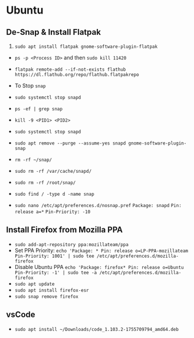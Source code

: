 
# Ubuntu

## De-Snap & Install Flatpak

1. `sudo apt install flatpak gnome-software-plugin-flatpak`
  - `ps -p <Process ID>` and then `sudo kill 11420`

- `flatpak remote-add --if-not-exists flathub https://dl.flathub.org/repo/flathub.flatpakrepo`
- To Stop `snap`
- `sudo systemctl stop snapd`
- `ps -ef | grep snap`
- `kill -9 <PID1> <PID2>`
- `sudo systemctl stop snapd`
- `sudo apt remove --purge --assume-yes snapd gnome-software-plugin-snap`
- `rm -rf ~/snap/`
- `sudo rm -rf /var/cache/snapd/`
- `sudo rm -rf /root/snap/`
- `sudo find / -type d -name snap`
- `sudo nano /etc/apt/preferences.d/nosnap.pref`
    `Package: snapd`
    `Pin: release a=*`
    `Pin-Priority: -10`

## Install Firefox from Mozilla PPA

- `sudo add-apt-repository ppa:mozillateam/ppa`
- Set PPA Priority: `echo 'Package: * Pin: release o=LP-PPA-mozillateam Pin-Priority: 1001' | sudo tee /etc/apt/preferences.d/mozilla-firefox`
- Disable Ubuntu PPA `echo 'Package: firefox* Pin: release o=Ubuntu Pin-Priority: -1' | sudo tee -a /etc/apt/preferences.d/mozilla-firefox`
- `sudo apt update`
- `sudo apt install firefox-esr`
- `sudo snap remove firefox`

## vsCode

- `sudo apt install ~/Downloads/code_1.103.2-1755709794_amd64.deb`
